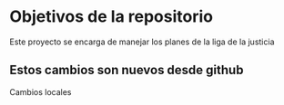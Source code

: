 # Objetivos de la repositorio

Este proyecto se encarga de manejar los planes de la liga de la justicia

## Estos cambios son nuevos desde github
Cambios locales
